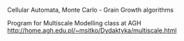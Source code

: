 ﻿Cellular Automata, Monte Carlo - Grain Growth algorithms

Program for Multiscale Modelling class at AGH http://home.agh.edu.pl/~msitko/Dydaktyka/multiscale.html
